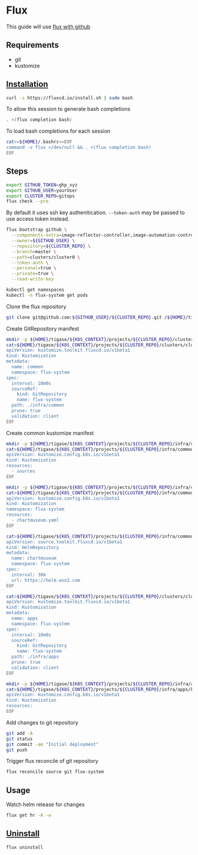 # Flux
This guide will use [flux with github](https://fluxcd.io/flux/cmd/flux_bootstrap_github/)

## Requirements
- git
- kustomize

## [Installation](https://fluxcd.io/flux/installation/#install-the-flux-cli)
```bash
curl -s https://fluxcd.io/install.sh | sudo bash
```
To allow this session to generate bash completions
```bash
. <(flux completion bash)
```
To load bash completions for each session
```bash
cat>>${HOME}/.bashrc<<EOF
command -v flux >/dev/null && . <(flux completion bash)
EOF
```

## Steps
```bash
export GITHUB_TOKEN=ghp_xyz
export GITHUB_USER=yourUser
export CLUSTER_REPO=gitops
flux check --pre
```

By default it uses ssh key authenitication. `--token-auth` may be passed to use access token instead.
```bash
flux bootstrap github \
  --components-extra=image-reflector-controller,image-automation-controller \
  --owner=${GITHUB_USER} \
  --repository=${CLUSTER_REPO} \
  --branch=master \
  --path=clusters/cluster0 \
  --token-auth \
  --personal=true \
  --private=true \
  --read-write-key

kubectl get namespaces
kubectl -n flux-system get pods
```

Clone the flux repository
```bash
git clone git@github.com:${GITHUB_USER}/${CLUSTER_REPO}.git /${HOME}/tigase/${K8S_CONTEXT}/projects/${CLUSTER_REPO}
```

Create GitRepository manifest
```bash
mkdir -p ${HOME}/tigase/${K8S_CONTEXT}/projects/${CLUSTER_REPO}/clusters/cluster0
cat>${HOME}/tigase/${K8S_CONTEXT}/projects/${CLUSTER_REPO}/clusters/cluster0/common.yaml<<EOF
apiVersion: kustomize.toolkit.fluxcd.io/v1beta1
kind: Kustomization
metadata:
  name: common
  namespace: flux-system
spec:
  interval: 10m0s
  sourceRef:
    kind: GitRepository
    name: flux-system
  path: ./infra/common
  prune: true
  validation: client
EOF
```

Create common kustomize manifest
```bash
mkdir -p ${HOME}/tigase/${K8S_CONTEXT}/projects/${CLUSTER_REPO}/infra/common
cat>${HOME}/tigase/${K8S_CONTEXT}/projects/${CLUSTER_REPO}/infra/common/kustomization.yaml<<EOF
apiVersion: kustomize.config.k8s.io/v1beta1
kind: Kustomization
resources:
  - sources
EOF
```

```bash
mkdir -p ${HOME}/tigase/${K8S_CONTEXT}/projects/${CLUSTER_REPO}/infra/common/sources
cat>${HOME}/tigase/${K8S_CONTEXT}/projects/${CLUSTER_REPO}/infra/common/sources/kustomization.yaml<<EOF
apiVersion: kustomize.config.k8s.io/v1beta1
kind: Kustomization
namespace: flux-system
resources:
  - chartmuseum.yaml
EOF
```

```bash
cat>${HOME}/tigase/${K8S_CONTEXT}/projects/${CLUSTER_REPO}/infra/common/sources/chartmuseum.yaml<<EOF
apiVersion: source.toolkit.fluxcd.io/v1beta1
kind: HelmRepository
metadata:
  name: chartmuseum
  namespace: flux-system
spec:
  interval: 30m
  url: https://helm.wso2.com
EOF
```

```bash
cat>${HOME}/tigase/${K8S_CONTEXT}/projects/${CLUSTER_REPO}/clusters/cluster0/apps.yaml<<EOF
apiVersion: kustomize.toolkit.fluxcd.io/v1beta1
kind: Kustomization
metadata:
  name: apps
  namespace: flux-system
spec:
  interval: 10m0s
  sourceRef:
    kind: GitRepository
    name: flux-system
  path: ./infra/apps
  prune: true
  validation: client
EOF
```

```bash
mkdir -p ${HOME}/tigase/${K8S_CONTEXT}/projects/${CLUSTER_REPO}/infra/apps
cat>${HOME}/tigase/${K8S_CONTEXT}/projects/${CLUSTER_REPO}/infra/apps/kustomization.yaml<<EOF
apiVersion: kustomize.config.k8s.io/v1beta1
kind: Kustomization
resources:
EOF
```

Add changes to git repository
```bash
git add -A
git status
git commit -am "Initial deployment"
git push
```

Trigger flux reconcile of git repository
```bash
flux reconcile source git flux-system
```

## Usage
Watch helm release for changes
```bash
flux get hr -A -w
```


## [Uninstall](https://fluxcd.io/flux/cmd/flux_uninstall/)
```bash
flux uninstall
```
